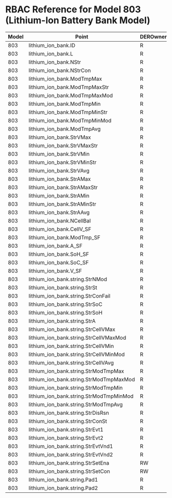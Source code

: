 # RBAC Reference for Model 803 (Lithium-Ion Battery Bank Model)

| Model | Point | DEROwnerSunSpec | DERInstallerSunSpec | DERVendorSunSpec | ServiceProviderSunSpec | GridOperatorSunSpec |
|-------|-------|------------------|---------------------|------------------|------------------------|---------------------|
| 803 | lithium_ion_bank.ID | R | R | R | R | R |
| 803 | lithium_ion_bank.L | R | R | R | R | R |
| 803 | lithium_ion_bank.NStr | R | R | R | R | R |
| 803 | lithium_ion_bank.NStrCon | R | R | R | R | R |
| 803 | lithium_ion_bank.ModTmpMax | R | R | R | R | R |
| 803 | lithium_ion_bank.ModTmpMaxStr | R | R | R | R | R |
| 803 | lithium_ion_bank.ModTmpMaxMod | R | R | R | R | R |
| 803 | lithium_ion_bank.ModTmpMin | R | R | R | R | R |
| 803 | lithium_ion_bank.ModTmpMinStr | R | R | R | R | R |
| 803 | lithium_ion_bank.ModTmpMinMod | R | R | R | R | R |
| 803 | lithium_ion_bank.ModTmpAvg | R | R | R | R | R |
| 803 | lithium_ion_bank.StrVMax | R | R | R | R | R |
| 803 | lithium_ion_bank.StrVMaxStr | R | R | R | R | R |
| 803 | lithium_ion_bank.StrVMin | R | R | R | R | R |
| 803 | lithium_ion_bank.StrVMinStr | R | R | R | R | R |
| 803 | lithium_ion_bank.StrVAvg | R | R | R | R | R |
| 803 | lithium_ion_bank.StrAMax | R | R | R | R | R |
| 803 | lithium_ion_bank.StrAMaxStr | R | R | R | R | R |
| 803 | lithium_ion_bank.StrAMin | R | R | R | R | R |
| 803 | lithium_ion_bank.StrAMinStr | R | R | R | R | R |
| 803 | lithium_ion_bank.StrAAvg | R | R | R | R | R |
| 803 | lithium_ion_bank.NCellBal | R | R | R | R | R |
| 803 | lithium_ion_bank.CellV_SF | R | R | R | R | R |
| 803 | lithium_ion_bank.ModTmp_SF | R | R | R | R | R |
| 803 | lithium_ion_bank.A_SF | R | R | R | R | R |
| 803 | lithium_ion_bank.SoH_SF | R | R | R | R | R |
| 803 | lithium_ion_bank.SoC_SF | R | R | R | R | R |
| 803 | lithium_ion_bank.V_SF | R | R | R | R | R |
| 803 | lithium_ion_bank.string.StrNMod | R | R | R | R | R |
| 803 | lithium_ion_bank.string.StrSt | R | R | R | R | R |
| 803 | lithium_ion_bank.string.StrConFail | R | R | R | R | R |
| 803 | lithium_ion_bank.string.StrSoC | R | R | R | R | R |
| 803 | lithium_ion_bank.string.StrSoH | R | R | R | R | R |
| 803 | lithium_ion_bank.string.StrA | R | R | R | R | R |
| 803 | lithium_ion_bank.string.StrCellVMax | R | R | R | R | R |
| 803 | lithium_ion_bank.string.StrCellVMaxMod | R | R | R | R | R |
| 803 | lithium_ion_bank.string.StrCellVMin | R | R | R | R | R |
| 803 | lithium_ion_bank.string.StrCellVMinMod | R | R | R | R | R |
| 803 | lithium_ion_bank.string.StrCellVAvg | R | R | R | R | R |
| 803 | lithium_ion_bank.string.StrModTmpMax | R | R | R | R | R |
| 803 | lithium_ion_bank.string.StrModTmpMaxMod | R | R | R | R | R |
| 803 | lithium_ion_bank.string.StrModTmpMin | R | R | R | R | R |
| 803 | lithium_ion_bank.string.StrModTmpMinMod | R | R | R | R | R |
| 803 | lithium_ion_bank.string.StrModTmpAvg | R | R | R | R | R |
| 803 | lithium_ion_bank.string.StrDisRsn | R | R | R | R | R |
| 803 | lithium_ion_bank.string.StrConSt | R | R | R | R | R |
| 803 | lithium_ion_bank.string.StrEvt1 | R | R | R | R | R |
| 803 | lithium_ion_bank.string.StrEvt2 | R | R | R | R | R |
| 803 | lithium_ion_bank.string.StrEvtVnd1 | R | R | R | R | R |
| 803 | lithium_ion_bank.string.StrEvtVnd2 | R | R | R | R | R |
| 803 | lithium_ion_bank.string.StrSetEna | RW | RW | RW | RW | RW |
| 803 | lithium_ion_bank.string.StrSetCon | RW | RW | RW | RW | RW |
| 803 | lithium_ion_bank.string.Pad1 | R | R | R | R | R |
| 803 | lithium_ion_bank.string.Pad2 | R | R | R | R | R |

